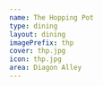 ```yaml
---
name: The Hopping Pot
type: dining
layout: dining 
imagePrefix: thp
cover: thp.jpg
icon: thp.jpg
area: Diagon Alley
---
```


